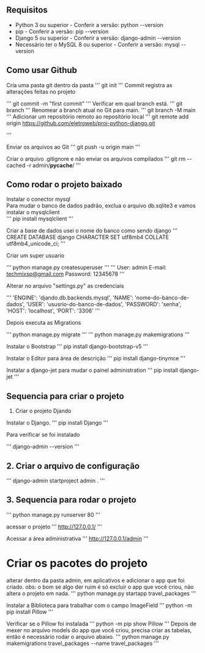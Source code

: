 ## Requisitos

- Python 3 ou superior - Conferir a versão: python --version
- pip - Conferir a versão: pip --version
- Django 5 ou superior - Conferir a versão: django-admin --version
- Necessário ter o MySQL 8 ou superior - Conferir a versão: mysql --version

## Como usar Github

Cria uma pasta git dentro da pasta
'''
git init
'''
Commit registra as alterações feitas no projeto

'''
git commit -m "first commit"
'''
Verificar em qual branch está.
'''
git branch
'''
Renomear a branch atual no Git para main.
'''
git branch -M main
'''
Adicionar um repositório remoto ao repositório local
'''
git remote add origin https://github.com/eletroweb/proj-python-django.git

'''

Enviar os arquivos ao Git
'''
git push -u origin main
'''

Criar o arquivo .gitignore e não enviar os arquivos compilados
'''
git rm --cached -r admin/**pycache**/
'''

## Como rodar o projeto baixado

Instalar o conector mysql<br>
Para mudar o banco de dados padrão, exclua o arquivo db.sqlite3 e vamos instalar o mysqlclient<br>
'''
pip install mysqlclient
'''

Criar a base de dados usei o nome do banco como sendo django
'''
CREATE DATABASE django CHARACTER SET utf8mb4 COLLATE utf8mb4_unicode_ci;
'''

Criar um super usuario

'''
python manage.py createsuperuser
'''
'''
User: admin
E-mail: techmixsp@gmail.com
Password: 12345678
'''

Alterar no arquivo "settings.py" as credenciais

'''
'ENGINE': 'djando.db.backends.mysql',
'NAME': 'nome-do-banco-de-dados',
'USER': 'ususrio-do-banco-de-dados',
'PASSWORD': 'senha',
'HOST': 'localhost',
'PORT': '3306'
'''

Depois executa as Migrations

'''
python manage.py migrate
'''
'''
python manage.py makemigrations
'''

Instalar o Bootstrap
'''
pip install django-bootstrap-v5
'''

Instalar o Editor para área de descrição
'''
pip install django-tinymce
'''

Instalar a django-jet para mudar o painel administration
'''
pip install django-jet
'''

## Sequencia para criar o projeto

1. Criar o projeto Djando

Instalar o Django.
'''
pip install Django
'''

Para verificar se foi instalado

'''
django-admin --version
'''

## 2. Criar o arquivo de configuração

'''
django-admin startproject admin .
'''

## 3. Sequencia para rodar o projeto

'''
python manage.py runserver 80
'''

acessar o projeto
'''
http://127.0.0.1/
'''

Acessar a área administrativa
'''
http://127.0.0.1/admin
'''

# Criar os pacotes do projeto

alterar dentro da pasta admin, em aplicativos e adicionar o app que foi criado.
obs: o bom se algo der ruim é só excluir o app que você criou, não altera o projeto em nada.
'''
python manage.py startapp travel_packages
'''

Instalar a Biblioteca para trabalhar com o campo ImageField
'''
python -m pip install Pillow
'''

Verificar se o Pillow foi instalada
'''
python -m pip show Pillow
'''
Depois de mexer no arquivo models do app que você criou, precisa criar as tabelas, então é necessário rodar o arquivo abaixo.
'''
python manage.py makemigrations travel_packages --name travel_packages
'''
